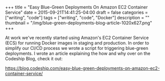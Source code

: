 +++
title = "Easy Blue-Green Deployments On Amazon EC2 Container Service"
date = 2015-09-21T14:41:25-04:00
draft = false
categories = ["writing", "code"]
tags = ["writing", "code", "Docker"]
description = ""
thumbnail = "/img/blue-green-deployments-blog-article-1020x627.png"
+++

At work we've recently started using Amazon's EC2 Container Service (ECS) for running Docker images in staging and production. In order to simplify our CI/CD process we wrote a script for triggering blue-green deployments. I wrote an article explaining the how and why over on the Codeship Blog, check it out:

<a href="https://blog.codeship.com/easy-blue-green-deployments-on-amazon-ec2-container-service/" target="_blank">https://blog.codeship.com/easy-blue-green-deployments-on-amazon-ec2-container-service/</a>
